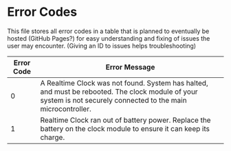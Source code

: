 # Error Codes

This file stores all error codes in a table that is planned to eventually be
hosted (GitHub Pages?) for easy understanding and fixing of issues the user may
encounter. (Giving an ID to issues helps troubleshooting)

|Error Code|Error Message|
|-|-|
|0|A Realtime Clock was not found. System has halted, and must be rebooted. The clock module of your system is not securely connected to the main microcontroller.|
|1|Realtime Clock ran out of battery power. Replace the battery on the clock module to ensure it can keep its charge.|
